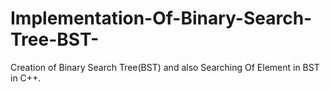 # Implementation-Of-Binary-Search-Tree-BST-
Creation of Binary Search Tree(BST) and also Searching Of Element in BST in C++.
